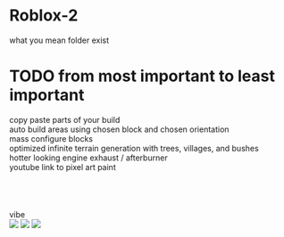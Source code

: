 # Roblox-2
what you mean folder exist
# TODO from most important to least important
copy paste parts of your build\
auto build areas using chosen block and chosen orientation\
mass configure blocks\
optimized infinite terrain generation with trees, villages, and bushes\
hotter looking engine exhaust / afterburner\
youtube link to pixel art paint\
\
\
\
\
vibe\
![](https://i.gyazo.com/9338e9fb6a4085972c838adac376b49e.gif)
![](https://i.gyazo.com/a7177398dca0ba95be3f51343bf01ea4.gif)
![](https://cdn.discordapp.com/attachments/855238594843508756/875010075478065242/image0.png)

